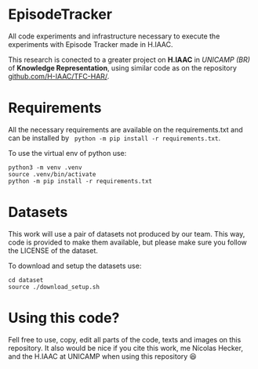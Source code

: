 # EpisodeTracker
All code experiments and infrastructure necessary to execute the experiments with Episode Tracker made in H.IAAC.

This research is conected to a greater project on **H.IAAC** in *UNICAMP (BR)* of **Knowledge Representation**, using similar code as on the repository [github.com/H-IAAC/TFC-HAR/](https://github.com/H-IAAC/TFC-HAR/).

# Requirements
All the necessary requirements are available on the requirements.txt and can be installed by ``` python -m pip install -r requirements.txt```.

To use the virtual env of python use:
```
python3 -m venv .venv
source .venv/bin/activate
python -m pip install -r requirements.txt
```

# Datasets
This work will use a pair of datasets not produced by our team. This way, code is provided to make them available, but please make sure you follow the LICENSE of the dataset.

To download and setup the datasets use:

```
cd dataset
source ./download_setup.sh

```

# Using this code?
Fell free to use, copy, edit all parts of the code, texts and images on this repository. It also would be nice if you cite this work, me Nícolas Hecker, and the H.IAAC at UNICAMP when using this repository 😆